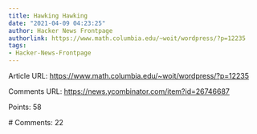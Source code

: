 ```yaml
---
title: Hawking Hawking
date: "2021-04-09 04:23:25"
author: Hacker News Frontpage
authorlink: https://www.math.columbia.edu/~woit/wordpress/?p=12235
tags:
- Hacker-News-Frontpage
---
```


<p>Article URL: <a href="https://www.math.columbia.edu/~woit/wordpress/?p=12235">https://www.math.columbia.edu/~woit/wordpress/?p=12235</a></p>
<p>Comments URL: <a href="https://news.ycombinator.com/item?id=26746687">https://news.ycombinator.com/item?id=26746687</a></p>
<p>Points: 58</p>
<p># Comments: 22</p>
